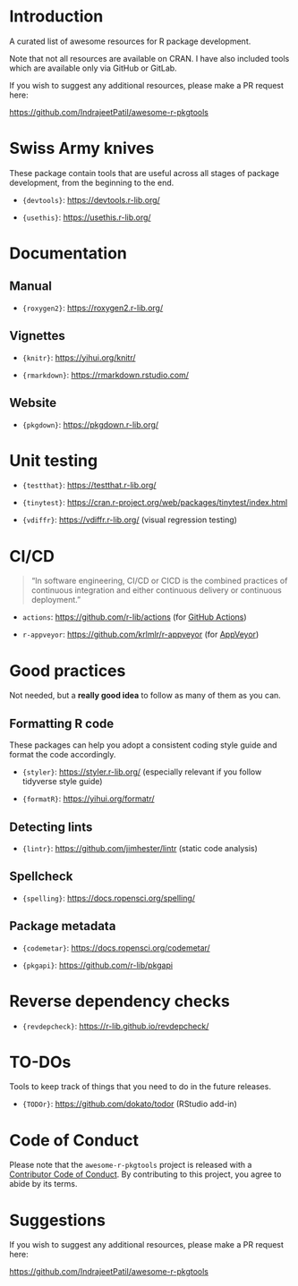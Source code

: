 
# Introduction

A curated list of awesome resources for R package development.

Note that not all resources are available on CRAN. I have also included
tools which are available only via GitHub or GitLab.

If you wish to suggest any additional resources, please make a PR
request here:

<https://github.com/IndrajeetPatil/awesome-r-pkgtools>

# Swiss Army knives

These package contain tools that are useful across all stages of package
development, from the beginning to the end.

-   `{devtools}`: <https://devtools.r-lib.org/>

-   `{usethis}`: <https://usethis.r-lib.org/>

# Documentation

## Manual

-   `{roxygen2}`: <https://roxygen2.r-lib.org/>

## Vignettes

-   `{knitr}`: <https://yihui.org/knitr/>

-   `{rmarkdown}`: <https://rmarkdown.rstudio.com/>

## Website

-   `{pkgdown}`: <https://pkgdown.r-lib.org/>

# Unit testing

-   `{testthat}`: <https://testthat.r-lib.org/>

-   `{tinytest}`:
    <https://cran.r-project.org/web/packages/tinytest/index.html>

-   `{vdiffr}`: <https://vdiffr.r-lib.org/> (visual regression testing)

# CI/CD

> “In software engineering, CI/CD or CICD is the combined practices of
> continuous integration and either continuous delivery or continuous
> deployment.”

-   `actions`: <https://github.com/r-lib/actions> (for [GitHub
    Actions](https://github.com/features/actions))

-   `r-appveyor`: <https://github.com/krlmlr/r-appveyor> (for
    [AppVeyor](https://www.appveyor.com/))

# Good practices

Not needed, but a **really good idea** to follow as many of them as you
can.

## Formatting R code

These packages can help you adopt a consistent coding style guide and
format the code accordingly.

-   `{styler}`: <https://styler.r-lib.org/> (especially relevant if you
    follow tidyverse style guide)

-   `{formatR}`: <https://yihui.org/formatr/>

## Detecting lints

-   `{lintr}`: <https://github.com/jimhester/lintr> (static code
    analysis)

## Spellcheck

-   `{spelling}`: <https://docs.ropensci.org/spelling/>

## Package metadata

-   `{codemetar}`: <https://docs.ropensci.org/codemetar/>

-   `{pkgapi}`: <https://github.com/r-lib/pkgapi>

# Reverse dependency checks

-   `{revdepcheck}`: <https://r-lib.github.io/revdepcheck/>

# TO-DOs

Tools to keep track of things that you need to do in the future
releases.

-   `{TODOr}`: <https://github.com/dokato/todor> (RStudio add-in)

# Code of Conduct

Please note that the `awesome-r-pkgtools` project is released with a
[Contributor Code of
Conduct](https://contributor-covenant.org/version/2/0/CODE_OF_CONDUCT.html).
By contributing to this project, you agree to abide by its terms.

# Suggestions

If you wish to suggest any additional resources, please make a PR
request here:

<https://github.com/IndrajeetPatil/awesome-r-pkgtools>
